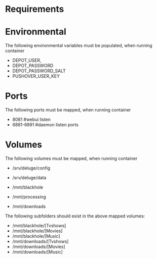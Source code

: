 # Requirements


# Environmental
The following environmental variables must be populated, when running container 

- DEPOT_USER,
- DEPOT_PASSWORD
- DEPOT_PASSWORD_SALT
- PUSHOVER_USER_KEY

# Ports
The following ports must be mapped, when running container 

 - 8081 #webui listen 
 - 6881-6891 #daemon listen ports
 
# Volumes
The following volumes must be mapped, when running container 

- /srv/deluge/config
- /srv/deluge/data

- /mnt/blackhole
- /mnt/processing
- /mnt/downloads

The following subfolders should exist in the above mapped volumes:

- /mnt/blackhole/[Tvshows]
- /mnt/blackhole/[Movies]
- /mnt/blackhole/[Music]
- /mnt/downloads/[Tvshows]
- /mnt/downloads/[Movies]
- /mnt/downloads/[Music]

